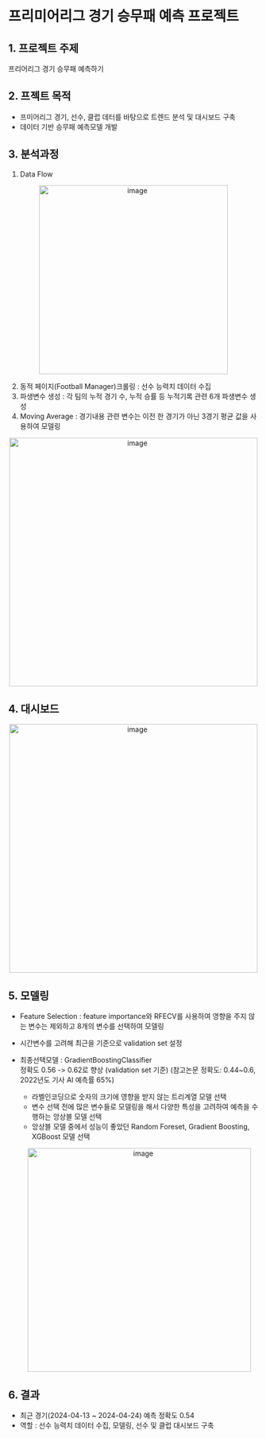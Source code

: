# 프리미어리그 경기 승무패 예측 프로젝트

## 1. 프로젝트 주제
프리어리그 경기 승무패 예측하기

## 2. 프젝트 목적
- 프미어리그 경기, 선수, 클럽  데터를 바탕으로 트렌드 분석 및 대시보드 구축
- 데이터 기반 승무패 예측모델 개발

## 3. 분석과정
1. Data Flow<br>

 <p align="center"><img width="380" alt="image" src="https://github.com/MijeongKim0533/PJ_Match_Prediction/assets/152786534/fee62433-da98-41f8-8cc8-ad76494c8d63">

2. 동적 페이지(Football Manager)크롤링 : 선수 능력치 데이터 수집
3. 파생변수 생성 : 각 팀의 누적 경기 수, 누적 승률 등 누적기록 관련 6개 파생변수 생성
4. Moving Average : 경기내용 관련 변수는 이전 한 경기가 아닌 3경기 평균 값을 사용하여 모델링
  
  <p align="center"><img width="500" alt="image" src="https://github.com/MijeongKim0533/PJ_Match_Prediction/assets/152786534/96464445-a56e-4741-93bf-5a115632a3ec">
  
## 4. 대시보드
  <p align="center"><img width="500" alt="image" src="https://github.com/MijeongKim0533/PJ_Match_Prediction/assets/152786534/0d846b55-3336-4989-9d18-12655e414605">

## 5. 모델링
- Feature Selection : feature importance와 RFECV를 사용하여 영향을 주지 않는 변수는 제외하고 8개의 변수를 선택하여 모델링
- 시간변수를 고려해 최근을 기준으로 validation set 설정
- 최종선택모델 : GradientBoostingClassifier<br>
    정확도 0.56 -> 0.62로 향상 (validation set 기준)
    (참고논문 정확도: 0.44~0.6, 2022년도 기사 AI 예측률 65%)
    - 라벨인코딩으로 숫자의 크기에 영향을 받지 않는 트리계열 모델 선택
    - 변수 선택 전에 많은 변수들로 모델링을 해서 다양한 특성을 고려하여 예측을 수행하는 앙상블 모델 선택
    - 앙상블 모델 중에서 성능이 좋았던 Random Foreset, Gradient Boosting, XGBoost 모델 선택
  
  <p align="center"><img width="450" alt="image" src="https://github.com/MijeongKim0533/PJ_Match_Prediction/assets/152786534/e24450a3-8f55-410d-8255-7a88dfe5174a">

## 6. 결과
- 최근 경기(2024-04-13 ~ 2024-04-24) 예측 정확도 0.54
- 역할 : 선수 능력치 데이터 수집, 모델링, 선수 및 클럽 대시보드 구축